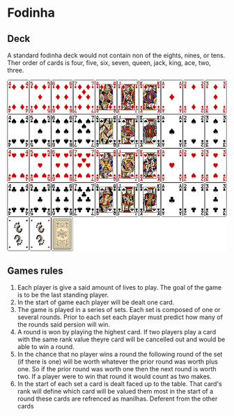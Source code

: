 # Fodinha

## Deck

A standard fodinha deck would not contain non of the eights, nines, or tens. Ther order of cards is four, five, six, seven, queen, jack, king, ace, two, three. 

![Image of cards](src/Main/Images/cards.png)

## Games rules

1. Each player is give a said amount of lives to play. The goal of the game is to be the last standing player. 
2. In the start of game each player will be dealt one card. 
3. The game is played in a series of sets. Each set is composed of one or several rounds. Prior to each set each player must predict how many of the rounds said persion will win.
4. A round is won by playing the highest card. If two players play a card with the same rank value theyre card will be cancelled out and would be able to win a round. 
5. In the chance that no player wins a round the following round of the set (if there is one) will be worth whatever the prior round was worth plus one. So if the prior round was worth one then the next round is worth two. If a player were to win that round it would count as two makes. 
6. In the start of each set a card is dealt faced up to the table. That card's rank will define which card will be valued them most in the start of a round these cards are refrenced as manilhas. Deferent from the other cards 
